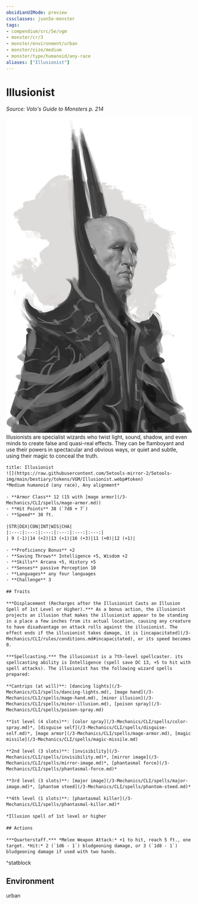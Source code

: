 ```yaml
---
obsidianUIMode: preview
cssclasses: json5e-monster
tags:
- compendium/src/5e/vgm
- monster/cr/3
- monster/environment/urban
- monster/size/medium
- monster/type/humanoid/any-race
aliases: ["Illusionist"]
---
```

# Illusionist
*Source: Volo's Guide to Monsters p. 214*  

![](https://raw.githubusercontent.com/5etools-mirror-2/5etools-img/main/bestiary/VGM/Illusionist.webp#right)  
Illusionists are specialist wizards who twist light, sound, shadow, and even minds to create false and quasi-real effects. They can be flamboyant and use their powers in spectacular and obvious ways, or quiet and subtle, using their magic to conceal the truth.


```ad-statblock
title: Illusionist
![](https://raw.githubusercontent.com/5etools-mirror-2/5etools-img/main/bestiary/tokens/VGM/Illusionist.webp#token)
*Medium humanoid (any race), Any alignment*

- **Armor Class** 12 (15 with [mage armor](/3-Mechanics/CLI/spells/mage-armor.md))
- **Hit Points** 38 (`7d8 + 7`) 
- **Speed** 30 ft.

|STR|DEX|CON|INT|WIS|CHA|
|:---:|:---:|:---:|:---:|:---:|:---:|
| 9 (-1)|14 (+2)|13 (+1)|16 (+3)|11 (+0)|12 (+1)|

- **Proficiency Bonus** +2
- **Saving Throws** Intelligence +5, Wisdom +2
- **Skills** Arcana +5, History +5
- **Senses** passive Perception 10
- **Languages** any four languages
- **Challenge** 3

## Traits

***Displacement (Recharges after the Illusionist Casts an Illusion Spell of 1st Level or Higher).*** As a bonus action, the illusionist projects an illusion that makes the illusionist appear to be standing in a place a few inches from its actual location, causing any creature to have disadvantage on attack rolls against the illusionist. The effect ends if the illusionist takes damage, it is [incapacitated](/3-Mechanics/CLI/rules/conditions.md#incapacitated), or its speed becomes 0.

***Spellcasting.*** The illusionist is a 7th-level spellcaster. its spellcasting ability is Intelligence (spell save DC 13, +5 to hit with spell attacks). The illusionist has the following wizard spells prepared:

**Cantrips (at will)**: [dancing lights](/3-Mechanics/CLI/spells/dancing-lights.md), [mage hand](/3-Mechanics/CLI/spells/mage-hand.md), [minor illusion](/3-Mechanics/CLI/spells/minor-illusion.md), [poison spray](/3-Mechanics/CLI/spells/poison-spray.md)

**1st level (4 slots)**: [color spray](/3-Mechanics/CLI/spells/color-spray.md)*, [disguise self](/3-Mechanics/CLI/spells/disguise-self.md)*, [mage armor](/3-Mechanics/CLI/spells/mage-armor.md), [magic missile](/3-Mechanics/CLI/spells/magic-missile.md)

**2nd level (3 slots)**: [invisibility](/3-Mechanics/CLI/spells/invisibility.md)*, [mirror image](/3-Mechanics/CLI/spells/mirror-image.md)*, [phantasmal force](/3-Mechanics/CLI/spells/phantasmal-force.md)*

**3rd level (3 slots)**: [major image](/3-Mechanics/CLI/spells/major-image.md)*, [phantom steed](/3-Mechanics/CLI/spells/phantom-steed.md)*

**4th level (1 slots)**: [phantasmal killer](/3-Mechanics/CLI/spells/phantasmal-killer.md)*

*Illusion spell of 1st level or higher

## Actions

***Quarterstaff.*** *Melee Weapon Attack:* +1 to hit, reach 5 ft., one target. *Hit:* 2 (`1d6 - 1`) bludgeoning damage, or 3 (`1d8 - 1`) bludgeoning damage if used with two hands.
```
^statblock

## Environment

urban